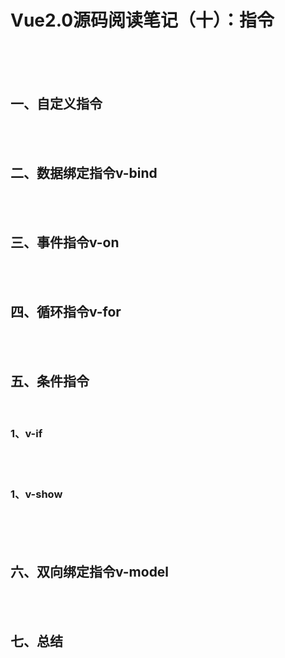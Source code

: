 # Vue2.0源码阅读笔记（十）：指令
&emsp;&emsp;<br/>
&emsp;&emsp;<br/>
&emsp;&emsp;<br/>
## 一、自定义指令
&emsp;&emsp;<br/>
&emsp;&emsp;<br/>
## 二、数据绑定指令v-bind
&emsp;&emsp;<br/>
&emsp;&emsp;<br/>
## 三、事件指令v-on
&emsp;&emsp;<br/>
&emsp;&emsp;<br/>
## 四、循环指令v-for
&emsp;&emsp;<br/>
&emsp;&emsp;<br/>
## 五、条件指令
&emsp;&emsp;<br/>
### 1、v-if
&emsp;&emsp;<br/>
&emsp;&emsp;<br/>
### 1、v-show
&emsp;&emsp;<br/>
&emsp;&emsp;<br/>
&emsp;&emsp;<br/>
## 六、双向绑定指令v-model
&emsp;&emsp;<br/>
&emsp;&emsp;<br/>
## 七、总结
&emsp;&emsp;<br/>
&emsp;&emsp;<br/>
